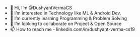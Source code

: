 - 👋 Hi, I’m @DushyantVermaCS
- 👀 I’m interested in Technology like ML & Android Dev.
- 🌱 I’m currently learning Programming & Problem Solving 
- 💞️ I’m looking to collaborate on Project & Open Source 
- 📫 How to reach me - linkedin.com/in/dushyant-verma-cs19

<!---
DushyantVermaCS/DushyantVermaCS is a ✨ special ✨ repository because its `README.md` (this file) appears on your GitHub profile.
You can click the Preview link to take a look at your changes.
--->
